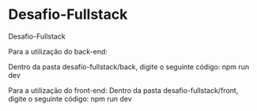 # Desafio-Fullstack
Desafio-Fullstack

Para a utilização do back-end:

Dentro da pasta desafio-fullstack/back, digite o seguinte código:
npm run dev

Para a utilização do front-end:
Dentro da pasta desafio-fullstack/front, digite o seguinte código:
npm run dev